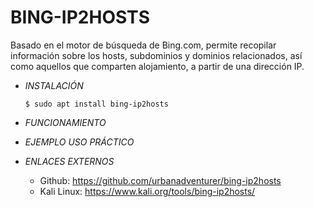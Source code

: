 # **BING-IP2HOSTS**

Basado en el motor de búsqueda de Bing.com, permite recopilar información sobre los hosts, subdominios y dominios relacionados, así como aquellos que comparten alojamiento, a partir de una dirección IP.

- *INSTALACIÓN*

      $ sudo apt install bing-ip2hosts

- *FUNCIONAMIENTO*




- *EJEMPLO USO PRÁCTICO*



- *ENLACES EXTERNOS*

  - Github: https://github.com/urbanadventurer/bing-ip2hosts
  - Kali Linux: https://www.kali.org/tools/bing-ip2hosts/
